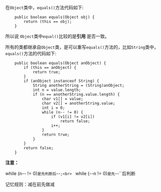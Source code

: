 
在``Object``类中，``equals()``方法代码如下:

```
    public boolean equals(Object obj) {
        return (this == obj);
    }

```
所以说 `Object`类中`equal()`比较的是**引用** 是否一致。

所有的类都继承自``Object``类，是可以重写``equals()``方法的，比如``String``类中，``equals()``方法的代码如下:
```
    public boolean equals(Object anObject) {
        if (this == anObject) {
            return true;
        }
        if (anObject instanceof String) {
            String anotherString = (String)anObject;
            int n = value.length;
            if (n == anotherString.value.length) {
                char v1[] = value;
                char v2[] = anotherString.value;
                int i = 0;
                while (n-- != 0) { 
                    if (v1[i] != v2[i])
                        return false;
                    i++;
                }
                return true;
            }
        }
        return false;
    }
```
**注意：** 

while (n-- != 0)``是先判断后``--``;<br>
`` while (--n != 0)``是先``--``后判断

记忆规则：减在前先做减




